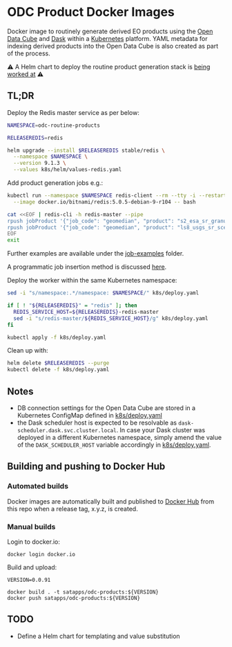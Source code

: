 # ODC Product Docker Images

Docker image to routinely generate derived EO products using the [Open Data Cube](https://www.opendatacube.org/) and [Dask](https://dask.org/) within a [Kubernetes](https://kubernetes.io/) platform. YAML metadata for indexing derived products into the Open Data Cube is also created as part of the process.

:warning: A Helm chart to deploy the routine product generation stack is [being worked at](https://github.com/SatelliteApplicationsCatapult/helm-charts/tree/master/incubator/odc-product-generation) :warning:

## TL;DR

Deploy the Redis master service as per below:

```bash
NAMESPACE=odc-routine-products

RELEASEREDIS=redis

helm upgrade --install $RELEASEREDIS stable/redis \
  --namespace $NAMESPACE \
  --version 9.1.3 \
  --values k8s/helm/values-redis.yaml
```

Add product generation jobs e.g.:

```bash
kubectl run --namespace $NAMESPACE redis-client --rm --tty -i --restart='Never' \
  --image docker.io/bitnami/redis:5.0.5-debian-9-r104 -- bash

cat <<EOF | redis-cli -h redis-master --pipe
rpush jobProduct '{"job_code": "geomedian", "product": "s2_esa_sr_granule", "query_x_from": "2199700.0", "query_y_from": "3549700.0", "query_x_to": "2225300.0", "query_y_to": "3575300.0", "query_crs": "EPSG:3460", "time_from": "2019-01-01", "time_to": "2019-12-31", "output_crs": "EPSG:3460", "prefix": "common_sensing/fiji/sentinel_2_geomedian/2019"}'
rpush jobProduct '{"job_code": "geomedian", "product": "ls8_usgs_sr_scene", "query_x_from": "2099700.0", "query_y_from": "-2400300.0", "query_x_to": "2200300.0", "query_y_to": "-2299700.0", "query_crs": "EPSG:3832", "time_from": "2019-01-01", "time_to": "2019-12-31", "output_crs": "EPSG:3832", "prefix": "common_sensing/vanuatu/landsat_8_geomedian/2019"}'
EOF
exit
```

Further examples are available under the [job-examples](job-examples) folder.

A programmatic job insertion method is discussed [here](https://github.com/SatelliteApplicationsCatapult/ard-docker-images/tree/master/job-insert#using-kubernetes). 

Deploy the worker within the same Kubernetes namespace:

```bash
sed -i "s/namespace:.*/namespace: $NAMESPACE/" k8s/deploy.yaml

if [ ! "${RELEASEREDIS}" = "redis" ]; then
  REDIS_SERVICE_HOST=${RELEASEREDIS}-redis-master
  sed -i "s/redis-master/${REDIS_SERVICE_HOST}/g" k8s/deploy.yaml
fi

kubectl apply -f k8s/deploy.yaml
```

Clean up with:

```bash
helm delete $RELEASEREDIS --purge
kubectl delete -f k8s/deploy.yaml
```

## Notes
- DB connection settings for the Open Data Cube are stored in a Kubernetes ConfigMap defined in [k8s/deploy.yaml](k8s/deploy.yaml)
- the Dask scheduler host is expected to be resolvable as `dask-scheduler.dask.svc.cluster.local`. In case your Dask cluster was deployed in a different Kubernetes namespace, simply amend the value of the `DASK_SCHEDULER_HOST` variable accordingly in [k8s/deploy.yaml](k8s/deploy.yaml).

## Building and pushing to Docker Hub

### Automated builds

Docker images are automatically built and published to [Docker Hub](https://hub.docker.com/u/satapps) from this repo when a release tag, x.y.z, is created.

### Manual builds

Login to docker.io:

```
docker login docker.io
```

Build and upload:

```
VERSION=0.0.91

docker build . -t satapps/odc-products:${VERSION}
docker push satapps/odc-products:${VERSION}
```

## TODO
- Define a Helm chart for templating and value substitution
